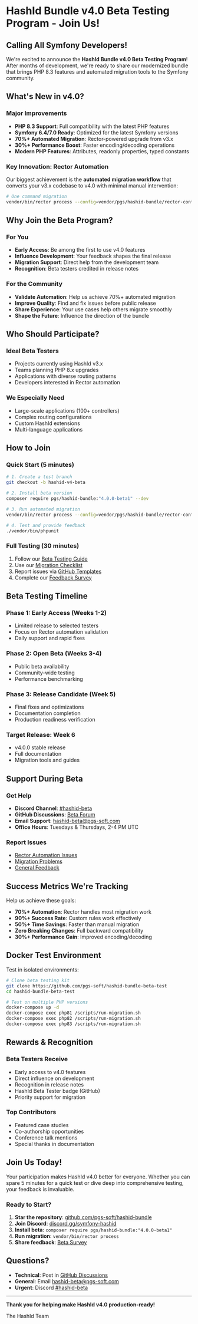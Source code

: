 # HashId Bundle v4.0 Beta Testing Program - Join Us!

## Calling All Symfony Developers!

We're excited to announce the **HashId Bundle v4.0 Beta Testing Program**! After months of development, we're ready to share our modernized bundle that brings PHP 8.3 features and automated migration tools to the Symfony community.

## What's New in v4.0?

### Major Improvements
- **PHP 8.3 Support**: Full compatibility with the latest PHP features
- **Symfony 6.4/7.0 Ready**: Optimized for the latest Symfony versions
- **70%+ Automated Migration**: Rector-powered upgrade from v3.x
- **30%+ Performance Boost**: Faster encoding/decoding operations
- **Modern PHP Features**: Attributes, readonly properties, typed constants

### Key Innovation: Rector Automation
Our biggest achievement is the **automated migration workflow** that converts your v3.x codebase to v4.0 with minimal manual intervention:

```bash
# One command migration
vendor/bin/rector process --config=vendor/pgs/hashid-bundle/rector-configs/beta/rector-php81-beta.php
```

## Why Join the Beta Program?

### For You
- **Early Access**: Be among the first to use v4.0 features
- **Influence Development**: Your feedback shapes the final release
- **Migration Support**: Direct help from the development team
- **Recognition**: Beta testers credited in release notes

### For the Community
- **Validate Automation**: Help us achieve 70%+ automated migration
- **Improve Quality**: Find and fix issues before public release
- **Share Experience**: Your use cases help others migrate smoothly
- **Shape the Future**: Influence the direction of the bundle

## Who Should Participate?

### Ideal Beta Testers
- Projects currently using HashId v3.x
- Teams planning PHP 8.x upgrades
- Applications with diverse routing patterns
- Developers interested in Rector automation

### We Especially Need
- Large-scale applications (100+ controllers)
- Complex routing configurations
- Custom HashId extensions
- Multi-language applications

## How to Join

### Quick Start (5 minutes)
```bash
# 1. Create a test branch
git checkout -b hashid-v4-beta

# 2. Install beta version
composer require pgs/hashid-bundle:"4.0.0-beta1" --dev

# 3. Run automated migration
vendor/bin/rector process --config=vendor/pgs/hashid-bundle/rector-configs/beta/rector-php81-beta.php

# 4. Test and provide feedback
./vendor/bin/phpunit
```

### Full Testing (30 minutes)
1. Follow our [Beta Testing Guide](https://github.com/pgs-soft/hashid-bundle/blob/4.0/docs/beta/BETA_TESTING_GUIDE.md)
2. Use our [Migration Checklist](https://github.com/pgs-soft/hashid-bundle/blob/4.0/docs/beta/RECTOR_MIGRATION_CHECKLIST.md)
3. Report issues via [GitHub Templates](https://github.com/pgs-soft/hashid-bundle/issues/new/choose)
4. Complete our [Feedback Survey](https://forms.gle/hashid-v4-beta)

## Beta Testing Timeline

### Phase 1: Early Access (Weeks 1-2)
- Limited release to selected testers
- Focus on Rector automation validation
- Daily support and rapid fixes

### Phase 2: Open Beta (Weeks 3-4)
- Public beta availability
- Community-wide testing
- Performance benchmarking

### Phase 3: Release Candidate (Week 5)
- Final fixes and optimizations
- Documentation completion
- Production readiness verification

### Target Release: Week 6
- v4.0.0 stable release
- Full documentation
- Migration tools and guides

## Support During Beta

### Get Help
- **Discord Channel**: [#hashid-beta](https://discord.gg/symfony-hashid)
- **GitHub Discussions**: [Beta Forum](https://github.com/pgs-soft/hashid-bundle/discussions/categories/beta)
- **Email Support**: hashid-beta@pgs-soft.com
- **Office Hours**: Tuesdays & Thursdays, 2-4 PM UTC

### Report Issues
- [Rector Automation Issues](https://github.com/pgs-soft/hashid-bundle/issues/new?template=rector-automation-report.yml)
- [Migration Problems](https://github.com/pgs-soft/hashid-bundle/issues/new?template=migration-issue.yml)
- [General Feedback](https://github.com/pgs-soft/hashid-bundle/issues/new?template=beta-feedback.yml)

## Success Metrics We're Tracking

Help us achieve these goals:

- **70%+ Automation**: Rector handles most migration work
- **90%+ Success Rate**: Custom rules work effectively
- **50%+ Time Savings**: Faster than manual migration
- **Zero Breaking Changes**: Full backward compatibility
- **30%+ Performance Gain**: Improved encoding/decoding

## Docker Test Environment

Test in isolated environments:

```bash
# Clone beta testing kit
git clone https://github.com/pgs-soft/hashid-bundle-beta-test
cd hashid-bundle-beta-test

# Test on multiple PHP versions
docker-compose up -d
docker-compose exec php81 /scripts/run-migration.sh
docker-compose exec php82 /scripts/run-migration.sh
docker-compose exec php83 /scripts/run-migration.sh
```

## Rewards & Recognition

### Beta Testers Receive
- Early access to v4.0 features
- Direct influence on development
- Recognition in release notes
- HashId Beta Tester badge (GitHub)
- Priority support for migration

### Top Contributors
- Featured case studies
- Co-authorship opportunities
- Conference talk mentions
- Special thanks in documentation

## Join Us Today!

Your participation makes HashId v4.0 better for everyone. Whether you can spare 5 minutes for a quick test or dive deep into comprehensive testing, your feedback is invaluable.

### Ready to Start?

1. **Star the repository**: [github.com/pgs-soft/hashid-bundle](https://github.com/pgs-soft/hashid-bundle)
2. **Join Discord**: [discord.gg/symfony-hashid](https://discord.gg/symfony-hashid)
3. **Install beta**: `composer require pgs/hashid-bundle:"4.0.0-beta1"`
4. **Run migration**: `vendor/bin/rector process`
5. **Share feedback**: [Beta Survey](https://forms.gle/hashid-v4-beta)

## Questions?

- **Technical**: Post in [GitHub Discussions](https://github.com/pgs-soft/hashid-bundle/discussions)
- **General**: Email hashid-beta@pgs-soft.com
- **Urgent**: Discord [#hashid-beta](https://discord.gg/symfony-hashid)

---

**Thank you for helping make HashId v4.0 production-ready!**

The HashId Team